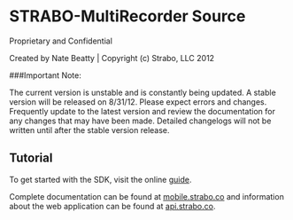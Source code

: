 STRABO-MultiRecorder Source
===

Proprietary and Confidential

Created by Nate Beatty | Copyright (c) Strabo, LLC 2012

###Important Note:

The current version is unstable and is constantly being updated. A stable version will be released on 8/31/12. Please expect errors and changes. Frequently update to the latest version and review the documentation for any changes that may have been made. Detailed changelogs will not be written until after the stable version release.

Tutorial
---

To get started with the SDK, visit the online [guide](http://mobile.strabo.co/docs/multirecorder/Documents/docs/help/StartHere.html).

Complete documentation can be found at [mobile.strabo.co](http://mobile.strabo.co) and information about the web application can be found at [api.strabo.co](http://api.strabo.co).